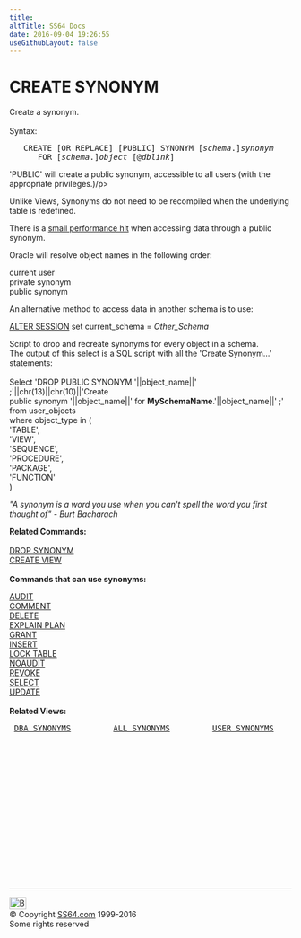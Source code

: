 ```yaml
---
title:
altTitle: SS64 Docs
date: 2016-09-04 19:26:55
useGithubLayout: false
---
```

<!-- #BeginLibraryItem "/Library/head_ora.lbi" --><!-- #EndLibraryItem --><h1>CREATE SYNONYM</h1> 
<p>Create a synonym.<br>
  <br>
  Syntax:</p>
<pre>   CREATE [OR REPLACE] [PUBLIC] SYNONYM [<i>schema</i>.]<i>synonym</i> 
      FOR [<i>schema</i>.]<i>object</i> [@<i>dblink</i>]
</pre>
<p><i> </i>'PUBLIC' will  create a public synonym, accessible to all users (with the appropriate privileges.)/p&gt;
</p><p>Unlike Views, Synonyms do not need to be recompiled when the underlying table is redefined. </p>
<p>There is a <a href="http://www.ixora.com.au/newsletter/2001_05.htm#synonyms">small performance hit</a> when accessing data through a public synonym.</p>
<p>Oracle will  resolve object names in the following order:</p>
<p>current user<br>
  private synonym<br>
  public synonym </p>
<p>An alternative method to access data in another schema is to use:</p>
<p><a href="session_a.html">ALTER SESSION</a> set current_schema = <i>Other_Schema </i></p>
<p>Script to drop and recreate synonyms for every object in a schema.<br>
The output of this select is a SQL script with all the 'Create Synonym…' statements: <br>
<br>
<span class="code">Select 'DROP PUBLIC SYNONYM '||object_name||' ;'||chr(13)||chr(10)||'Create<br>
public synonym '||object_name||' for <b>MySchemaName</b>.'||object_name||' ;'<br>
from user_objects<br>
where object_type in (<br>
'TABLE',<br>
'VIEW',<br>
'SEQUENCE',<br>
'PROCEDURE',<br>
'PACKAGE',<br>
'FUNCTION'<br>
)</span></p>
<p><span class="quote"><i>"A synonym is a word you use when you can't spell the word you first thought of" - Burt Bacharach</i></span></p>
<p><b>Related Commands:</b><br>
<br>
<a href="syn_d.html">DROP SYNONYM</a><br>
<a href="view_c.html">CREATE VIEW</a><b> <br>
<br>
Commands that can use synonyms: </b></p>
<p><a href="audit.html">AUDIT</a><br>
  <a href="comment.html">COMMENT</a><br>
  <a href="delete.html">DELETE</a> <br>
  <a href="explain.html">EXPLAIN PLAN</a><br>
  <a href="grant.html">GRANT</a><br>
  <a href="insert.html">INSERT</a> <br>
  <a href="lock.html">LOCK TABLE</a> <br>
  <a href="noaudit.html">NOAUDIT</a><br>
  <a href="revoke.html">REVOKE</a><br>
  <a href="select.html">SELECT</a> <br>
  <a href="update.html">UPDATE</a> <br>
  <br>
  <b>Related Views:</b></p>
<pre> <a href="../orad/DBA_SYNONYMS.html">DBA_SYNONYMS</a>         <a href="../orad/ALL_SYNONYMS.html">ALL_SYNONYMS</a>         <a href="../orad/USER_SYNONYMS.html">USER_SYNONYMS</a>      <a href="../orad/PUBLICSYN.html">PUBLICSYN</a></pre><!-- #BeginLibraryItem "/Library/foot_ora.lbi" --><p>
<!-- oracle-footer -->
<ins class="adsbygoogle" style="display:inline-block;width:300px;height:250px" data-ad-client="ca-pub-6140977852749469" data-ad-slot="4275490898"></ins>
<script>
(adsbygoogle = window.adsbygoogle || []).push({});
</script></p>
<hr>
<div id="bl" class="footer"><a href="syn_c.html#"><img src="../images/top.png" width="30" height="22" alt="Back to the Top"></a></div>
<div id="br" class="footer, tagline">© Copyright <a href="../index.html">SS64.com</a> 1999-2016<br>
Some rights reserved</div><!-- #EndLibraryItem -->

